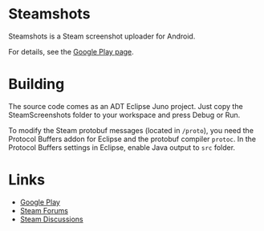 # Steamshots
Steamshots is a Steam screenshot uploader for Android.

For details, see the [Google Play page](https://play.google.com/store/apps/details?id=com.steamcommunity.siplus.steamscreenshots).

# Building
The source code comes as an ADT Eclipse Juno project. Just copy the SteamScreenshots folder to your workspace and press Debug or Run.

To modify the Steam protobuf messages (located in `/proto`), you need the Protocol Buffers addon for Eclipse and the protobuf compiler `protoc`. In the Protocol Buffers settings in Eclipse, enable Java output to `src` folder.

# Links
* [Google Play](https://play.google.com/store/apps/details?id=com.steamcommunity.siplus.steamscreenshots)
* [Steam Forums](http://forums.steampowered.com/forums/showthread.php?p=34678860)
* [Steam Discussions](http://steamcommunity.com/discussions/forum/8/864973577799365388/)